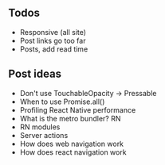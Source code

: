 ## Todos 
- Responsive (all site)
- Post links go too far 
- Posts, add read time

## Post ideas 
- Don't use TouchableOpacity -> Pressable
- When to use Promise.all()
- Profiling React Native performance
- What is the metro bundler? RN
- RN modules
- Server actions
- How does web navigation work
- How does react navigation work